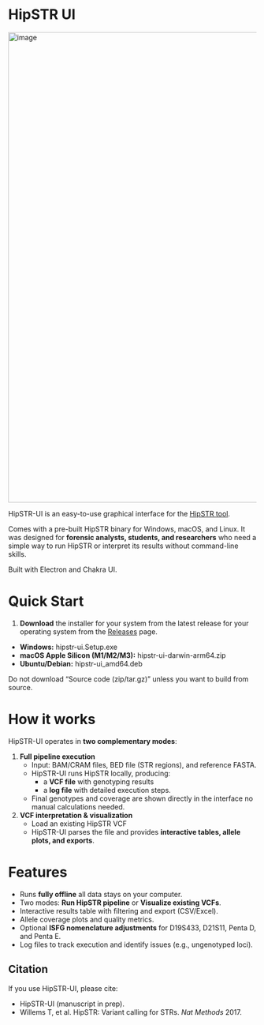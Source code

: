 # HipSTR UI

<img width="953" alt="image" src="https://github.com/user-attachments/assets/38db03b5-124e-4c80-afc4-9326a6e92395" />


HipSTR-UI is an easy-to-use graphical interface for the [HipSTR tool](https://github.com/tfwillems/HipSTR).

Comes with a pre-built HipSTR binary for Windows, macOS, and Linux. It was designed for **forensic analysts, students, and researchers** who need a simple way to run HipSTR or interpret its results without command-line skills.

Built with Electron and Chakra UI.

# Quick Start

1. **Download** the installer for your system from the latest release for your operating system from the [Releases](https://github.com/jayala/hipstr-ui/releases) page.
- **Windows:** hipstr-ui.Setup.exe
- **macOS Apple Silicon (M1/M2/M3):** hipstr-ui-darwin-arm64.zip
- **Ubuntu/Debian:** hipstr-ui_amd64.deb

Do not download “Source code (zip/tar.gz)” unless you want to build from source.

# How it works

HipSTR-UI operates in **two complementary modes**:

1. **Full pipeline execution**
    - Input: BAM/CRAM files, BED file (STR regions), and reference FASTA.
    - HipSTR-UI runs HipSTR locally, producing:
        - a **VCF file** with genotyping results
        - a **log file** with detailed execution steps.
    - Final genotypes and coverage are shown directly in the interface no manual calculations needed.
2. **VCF interpretation & visualization**
    - Load an existing HipSTR VCF
    - HipSTR-UI parses the file and provides **interactive tables, allele plots, and exports**.

# Features

- Runs **fully offline** all data stays on your computer.
- Two modes: **Run HipSTR pipeline** or **Visualize existing VCFs**.
- Interactive results table with filtering and export (CSV/Excel).
- Allele coverage plots and quality metrics.
- Optional **ISFG nomenclature adjustments** for D19S433, D21S11, Penta D, and Penta E.
- Log files to track execution and identify issues (e.g., ungenotyped loci).

## **Citation**

If you use HipSTR-UI, please cite:

- HipSTR-UI (manuscript in prep).
- Willems T, et al. HipSTR: Variant calling for STRs. *Nat Methods* 2017.

